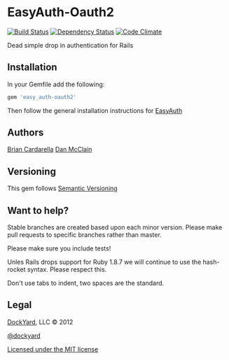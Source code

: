 # EasyAuth-Oauth2 #

[![Build Status](https://secure.travis-ci.org/dockyard/easy_auth-oauth2.png?branch=master)](http://travis-ci.org/dockyard/easy_auth-oauth2)
[![Dependency Status](https://gemnasium.com/dockyard/easy_auth-oauth2.png?travis)](https://gemnasium.com/dockyard/easy_auth-oauth2)
[![Code Climate](https://codeclimate.com/badge.png)](https://codeclimate.com/github/dockyard/easy_auth-oauth2)

Dead simple drop in authentication for Rails

## Installation ##

In your Gemfile add the following:

```ruby
gem 'easy_auth-oauth2'
```

Then follow the general installation instructions for
[EasyAuth](https://github.com/dockyard/easy_auth#installation)

## Authors ##

[Brian Cardarella](http://twitter.com/bcardarella)
[Dan McClain](http://twitter.com/_danmcclain)

## Versioning ##

This gem follows [Semantic Versioning](http://semver.org)

## Want to help? ##

Stable branches are created based upon each minor version. Please make
pull requests to specific branches rather than master.

Please make sure you include tests!

Unles Rails drops support for Ruby 1.8.7 we will continue to use the
hash-rocket syntax. Please respect this.

Don't use tabs to indent, two spaces are the standard.

## Legal ##

[DockYard](http://dockyard.com), LLC &copy; 2012

[@dockyard](http://twitter.com/dockyard)

[Licensed under the MIT license](http://www.opensource.org/licenses/mit-license.php)
